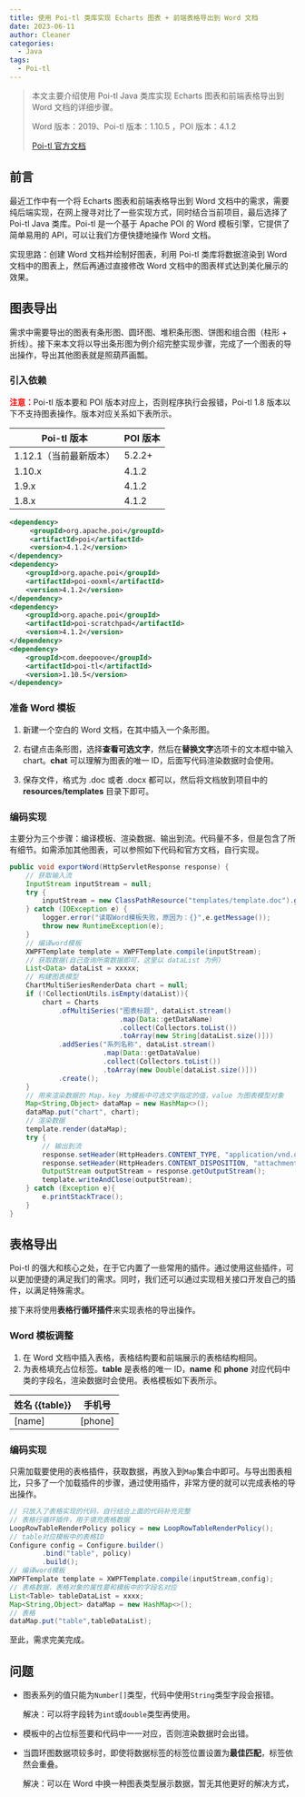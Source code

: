 ```yaml
---
title: 使用 Poi-tl 类库实现 Echarts 图表 + 前端表格导出到 Word 文档
date: 2023-06-11
author: Cleaner
categories:
  - Java
tags:
  - Poi-tl
---
```


> 本文主要介绍使用 Poi-tl Java 类库实现 Echarts 图表和前端表格导出到 Word 文档的详细步骤。
>
> Word 版本：2019、Poi-tl 版本：1.10.5 ，POI 版本：4.1.2
>
> [Poi-tl 官方文档](http://deepoove.com/poi-tl/)

## 前言

最近工作中有一个将 Echarts 图表和前端表格导出到 Word 文档中的需求，需要纯后端实现，在网上搜寻对比了一些实现方式，同时结合当前项目，最后选择了 Poi-tl Java 类库。Poi-tl 是一个基于 Apache POI 的 Word 模板引擎，它提供了简单易用的 API，可以让我们方便快捷地操作 Word 文档。

实现思路：创建 Word 文档并绘制好图表，利用 Poi-tl 类库将数据渲染到 Word 文档中的图表上，然后再通过直接修改 Word 文档中的图表样式达到美化展示的效果。

## 图表导出

需求中需要导出的图表有条形图、圆环图、堆积条形图、饼图和组合图（柱形 + 折线）。接下来本文将以导出条形图为例介绍完整实现步骤，完成了一个图表的导出操作，导出其他图表就是照葫芦画瓢。

### 引入依赖

<font color=red>**注意：**</font>Poi-tl 版本要和 POI 版本对应上，否则程序执行会报错，Poi-tl 1.8 版本以下不支持图表操作。版本对应关系如下表所示。

| Poi-tl 版本            | POI 版本 |
| ---------------------- | -------- |
| 1.12.1（当前最新版本） | 5.2.2+   |
| 1.10.x                 | 4.1.2    |
| 1.9.x                  | 4.1.2    |
| 1.8.x                  | 4.1.2    |

```xml
<dependency>
     <groupId>org.apache.poi</groupId>
     <artifactId>poi</artifactId>
     <version>4.1.2</version>
</dependency>
<dependency>
    <groupId>org.apache.poi</groupId>
    <artifactId>poi-ooxml</artifactId>
    <version>4.1.2</version>
</dependency>
<dependency>
    <groupId>org.apache.poi</groupId>
    <artifactId>poi-scratchpad</artifactId>
    <version>4.1.2</version>
</dependency>
<dependency>
    <groupId>com.deepoove</groupId>
    <artifactId>poi-tl</artifactId>
    <version>1.10.5</version>
</dependency>
```

### 准备 Word 模板

1.  新建一个空白的 Word 文档，在其中插入一个条形图。

2.  右键点击条形图，选择**查看可选文字**，然后在**替换文字**选项卡的文本框中输入 chart。**chat** 可以理解为图表的唯一 ID，后面写代码渲染数据时会使用。

3.  保存文件，格式为 .doc 或者 .docx 都可以，然后将文档放到项目中的 **resources/templates** 目录下即可。

### 编码实现

主要分为三个步骤：编译模板、渲染数据、输出到流。代码量不多，但是包含了所有细节。如需添加其他图表，可以参照如下代码和官方文档，自行实现。

```java
public void exportWord(HttpServletResponse response) {
    // 获取输入流
    InputStream inputStream = null;
    try {
        inputStream = new ClassPathResource("templates/template.doc").getInputStream();
    } catch (IOException e) {
        logger.error("读取Word模板失败，原因为：{}",e.getMessage());
        throw new RuntimeException(e);
    }
    // 编译word模板
    XWPFTemplate template = XWPFTemplate.compile(inputStream);
    // 获取数据(自己查询所需数据即可，这里以 dataList 为例)
    List<Data> dataList = xxxxx;
    // 构建图表模型
    ChartMultiSeriesRenderData chart = null;
    if (!CollectionUtils.isEmpty(dataList)){
        chart = Charts
            .ofMultiSeries("图表标题", dataList.stream()
                           .map(Data::getDataName)
                           .collect(Collectors.toList())
                           .toArray(new String[dataList.size()]))
            .addSeries("系列名称", dataList.stream()
                       .map(Data::getDataValue)
                       .collect(Collectors.toList())
                       .toArray(new Double[dataList.size()]))
            .create();
    }
    // 用来渲染数据的 Map，key 为模板中可选文字指定的值，value 为图表模型对象
    Map<String,Object> dataMap = new HashMap<>();
    dataMap.put("chart", chart);
    // 渲染数据
    template.render(dataMap);
    try {
        // 输出到流
        response.setHeader(HttpHeaders.CONTENT_TYPE, "application/vnd.openxmlformats-officedocument.wordprocessingml.document;charset=UTF-8");
        response.setHeader(HttpHeaders.CONTENT_DISPOSITION, "attachment;filename=" + fileName + ".doc");
        OutputStream outputStream = response.getOutputStream();
        template.writeAndClose(outputStream);
    } catch (Exception e){
        e.printStackTrace();
    }
}
```

## 表格导出

Poi-tl 的强大和核心之处，在于它内置了一些常用的插件。通过使用这些插件，可以更加便捷的满足我们的需求。同时，我们还可以通过实现相关接口开发自己的插件，以满足特殊需求。

接下来将使用**表格行循环插件**来实现表格的导出操作。

### Word 模板调整

1.  在 Word 文档中插入表格，表格结构要和前端展示的表格结构相同。
2.  为表格填充占位标签。**table** 是表格的唯一 ID，**name** 和 **phone** 对应代码中类的字段名，渲染数据时会使用。表格模板如下表所示。

| 姓名 {{table}} | 手机号   |
| -------------- | -------- |
| \[name]        | \[phone] |

### 编码实现

只需加载要使用的表格插件，获取数据，再放入到`Map`集合中即可。与导出图表相比，只多了一个加载插件的步骤，通过使用插件，非常方便的就可以完成表格的导出操作。

```java
// 只放入了表格实现的代码，自行结合上面的代码补充完整
// 表格行循环插件，用于填充表格数据
LoopRowTableRenderPolicy policy = new LoopRowTableRenderPolicy();
// table对应模板中的表格ID
Configure config = Configure.builder()
        .bind("table", policy)
        .build();
// 编译word模板
XWPFTemplate template = XWPFTemplate.compile(inputStream,config);
// 表格数据，表格对象的属性要和模板中的字段名对应
List<Table> tableDataList = xxxx;
Map<String,Object> dataMap = new HashMap<>();
// 表格
dataMap.put("table",tableDataList);

```

至此，需求完美完成。

## 问题

- 图表系列的值只能为`Number[]`类型，代码中使用`String`类型字段会报错。

  解决：可以将字段转为`int`或`double`类型再使用。

- 模板中的占位标签要和代码中一一对应，否则渲染数据时会出错。

- 当圆环图数据项较多时，即使将数据标签的标签位置设置为**最佳匹配**，标签依然会重叠。

  解决：可以在 Word 中换一种图表类型展示数据，暂无其他更好的解决方式，
